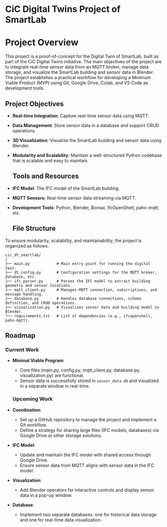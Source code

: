 # **CiC Digital Twins Project of SmartLab**

# **Project Overview**

This project is a proof-of-concept for the Digital Twin of SmartLab, built as part of the CiC Digital Twins initiative. The main objectives of the project are to integrate real-time sensor data from an MQTT broker, manage data storage, and visualize the SmartLab building and sensor data in Blender. The project establishes a practical workflow for developing a Minimum Viable Product (MVP) using Git, Google Drive, Colab, and VS Code as development tools.

## **Project Objectives**

* **Real-time Integration**: Capture real-time sensor data using MQTT.  
* **Data Management**: Store sensor data in a database and support CRUD operations.  
* **3D Visualization**: Visualize the SmartLab building and sensor data using Blender.  
* **Modularity and Scalability**: Maintain a well-structured Python codebase that is scalable and easy to maintain.

  ## **Tools and Resources**

* **IFC Model**: The IFC model of the SmartLab building.  
* **MQTT Sensors**: Real-time sensor data streaming via MQTT.  
* **Development Tools**: Python, Blender, Bonsai, IfcOpenShell, paho-mqtt, etc.

  ## **File Structure**

To ensure modularity, scalability, and maintainability, the project is organized as follows:

   `cic_dt_smartlab/`  
   `│`  
   `├── main.py            # Main entry point for running the digital twin.`  
   `├── dt_config.py       # Configuration settings for the MQTT broker, database, etc.`  
   `├── ifc_parser.py      # Parses the IFC model to extract building geometry and sensor locations.`  
   `├── mqtt_client.py     # Manages MQTT connection, subscriptions, and message handling.`  
   `├── database.py        # Handles database connections, schema definition, and CRUD operations.`  
   `├── visualization.py   # Visualizes sensor data and building model in Blender.`  
   `└── requirements.txt   # List of dependencies (e.g., ifcopenshell, paho-mqtt).`


  ## **Roadmap**

  ### **Current Work**

* **Minimal Viable Program**:  
  * Core files (main.py, config.py, mqtt\_client.py, database.py, visualization.py) are functional.  
  * Sensor data is successfully stored in `sensor_data.db` and visualized in a separate window in real-time.

  ### **Upcoming Work**

* **Coordination**:  
  * Set up a GitHub repository to manage the project and implement a Git workflow.  
  * Define a strategy for sharing large files (IFC models, databases) via Google Drive or other storage solutions.  
* **IFC Model**:  
  * Update and maintain the IFC model with shared access through Google Drive.  
  * Ensure sensor data from MQTT aligns with sensor data in the IFC model.  
* **Visualization**:  
  * Add Blender operators for interactive controls and display sensor data in a pop-up window.  
* **Database**:  
  * Implement two separate databases: one for historical data storage and one for real-time data visualization.

  
